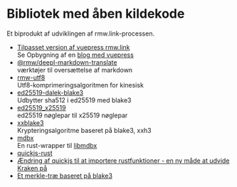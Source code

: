 # Bibliotek med åben kildekode

Et biprodukt af udviklingen af rmw.link-processen.

* [Tilpasset version af vuepress rmw.link](https://github.com/rmw-link/blog-vuepress2)  
  Se Opbygning af en [blog med vuepress](/log/2020-11-29-vuepress.html)
* [@rmw/deepl-markdown-translate](https://www.npmjs.com/package/@rmw/deepl-markdown-translate)  
  værktøjer til oversættelse af markdown
* [rmw-utf8](https://docs.rs/crate/rmw-utf8)  
  Utf8-komprimeringsalgoritmen for kinesisk
* [ed25519-dalek-blake3](https://github.com/rmw-lib/ed25519_x25519)  
  Udbytter sha512 i ed25519 med blake3
* [ed25519_x25519](https://github.com/rmw-lib/ed25519_x25519)  
  ed25519 nøglepar til x25519 nøglepar
* [xxblake3](https://docs.rs/crate/xxblake3)  
  Krypteringsalgoritme baseret på blake3, xxh3
* [mdbx](https://docs.rs/crate/mdbx)  
  En rust-wrapper til [libmdbx](https://github.com/erthink/libmdbx)
* [quickjs-rust](https://github.com/rmw-lib/quickjs-rust)
* [Ændring af quickjs til at importere rustfunktioner - en ny måde at udvide Kraken på](/log/2022-04-29-quickjs-rust.html)
* [Et merkle-træ baseret på blake3](/log/2022-06-02-blake3_merkle.html)